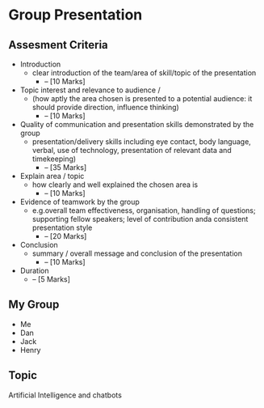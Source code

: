 # Group Presentation

## Assesment Criteria

* Introduction 
  * clear introduction of the team/area of skill/topic of the presentation
    * – \[10 Marks\]
* Topic interest and relevance to audience / 
  * \(how aptly the area chosen is presented to a potential audience: it should provide direction, influence thinking\)
    * – \[10 Marks\]
* Quality of communication and presentation skills demonstrated by the group 
  * presentation/delivery skills including eye contact, body language, verbal, use of technology, presentation of relevant data and timekeeping\)
    * – \[35 Marks\]
* Explain area / topic 
  * how clearly and well explained the chosen area is
    *  – \[10 Marks\]
* Evidence of teamwork by the group 
  * e.g.overall team effectiveness, organisation, handling of questions; supporting fellow speakers; level of contribution anda consistent presentation style
    *  – \[20 Marks\]
* Conclusion 
  * summary / overall message and conclusion of the presentation
    * – \[10 Marks\]
* Duration 
  * – \[5 Marks\]

## My Group

* Me
* Dan
* Jack
* Henry

## Topic

Artificial Intelligence and chatbots



